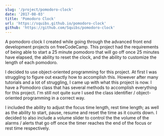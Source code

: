 ```yaml
---
slug: '/project/pomodoro-clock'
date: '2017-08-03'
title: 'Pomodoro Clock'
url: 'https://squibs.github.io/pomodoro-clock'
github: 'https://github.com/Squibs/pomodoro-clock'
---
```


A pomodoro clock I created while going through the advanced front end development projects on freeCodeCamp. This project had the requirements of being able to start a 25 minute pomodoro that will go off once 25 minutes have elapsed, the ability to reset the clock, and the ability to customize the length of each pomodoro.

I decided to use object-oriented programming for this project. At first I was struggling to figure out exactly how to accomplish this. However after many tutorials and a lot of struggling, I came up with what this project is now. I have a Pomodoro class that has several methods to accomplish everything for this project. I'm still not quite sure I used the class identifier / object-oriented programming in a correct way.

I included the ability to adjust the focus time length, rest time length; as well as the ability to start, pause, resume and reset the time as it counts down. I decided to also include a volume slider to control the the volume of the alarms / alerts that go off once the timer reaches the end of the focus or rest time respectively.

